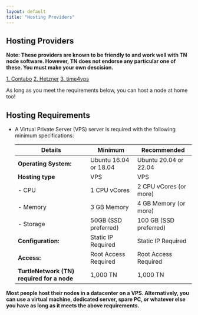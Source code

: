 ```yaml
---
layout: default
title: "Hosting Providers"
---
```


## Hosting Providers

**Note: These providers are known to be friendly to and work well with TN node software. However, TN does not endorse any particular one of these. You must make your own descision.**

[1. Contabo](https://contabo.com/)
[2. Hetzner](https://www.hetzner.com/)
[3. time4vps](https://www.time4vps.com/)

As long as you meet the requirements below, you can host a node at home too!


## Hosting Requirements

- A Virtual Private Server (VPS) server is required with the following minimum specifications:

  Details                                   | Minimum               | Recommended           |
  ----------------------------------------- | ----------------------| --------------------- |
  **Operating System:**                     | Ubuntu 16.04 or 18.04 | Ubuntu 20.04 or 22.04 |
  **Hosting type**                          | VPS                   | VPS                   |
  \- CPU                                    | 1 CPU vCores          | 2 CPU vCores (or more)|
  \- Memory                                 | 3 GB Memory           | 4 GB Memory (or more) |
  \- Storage                                | 50GB (SSD preferred)  | 100 GB (SSD preferred)|
  **Configuration:**                        | Static IP Required    | Static IP Required    |
  **Access:**                               | Root Access Required  | Root Access Required  |
  **TurtleNetwork (TN) required for a node**| 1,000 TN              | 1,000 TN              |

**Most people host their nodes in a datacenter on a VPS. Alternatively, you can use a virtual machine, dedicated server, spare PC, or whatever else you have as long as it meets the above requirements.**

